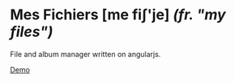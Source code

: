 Mes Fichiers [me fiʃ'je]  _(fr. "my files")_
============

File and album manager written on angularjs.

[Demo](http://mes-fichiers.aws.af.cm/)
